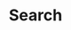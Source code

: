 ---
title: "Search"
layout: "search"
summary: "search"
url: "/search/"
placeholder: "Search site"
---